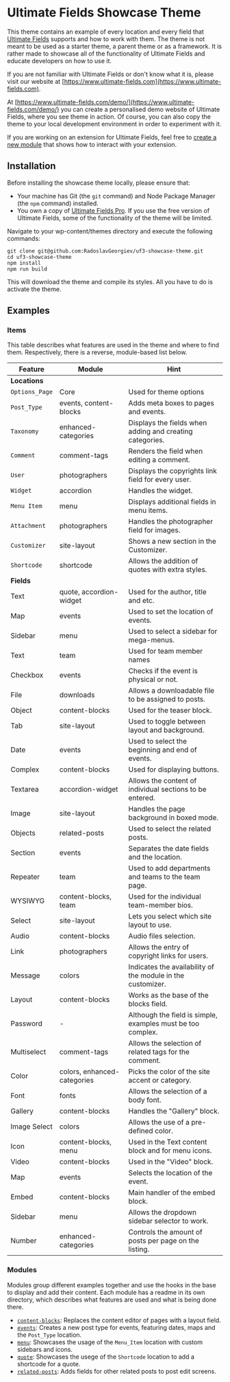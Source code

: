 # Ultimate Fields Showcase Theme

This theme contains an example of every location and every field that [Ultimate Fields](https://www.ultimate-fields.com/) supports and how to work with them. The theme is not meant to be used as a starter theme, a parent theme or as a framework. It is rather made to showcase all of the functionality of Ultimate Fields and educate developers on how to use it.

If you are not familiar with Ultimate Fields or don't know what it is, please visit our website at [https://www.ultimate-fields.com](https://www.ultimate-fields.com).

At [https://www.ultimate-fields.com/demo/](https://www.ultimate-fields.com/demo/) you can create a personalised demo website of Ultimate Fields, where you see theme in action. Of course, you can also copy the theme to your local development environment in order to experiment with it.

If you are working on an extension for Ultimate Fields, feel free to [create a new module](https://github.com/RadoslavGeorgiev/ultimate-fields-showcase-theme/tree/master/modules#creating-a-module) that shows how to interact with your extension.

## Installation

Before installing the showcase theme locally, please ensure that:

- Your machine has Git (the `git` command) and Node Package Manager (the `npm` command) installed.
- You own a copy of [Ultimate Fields Pro](https://www.ultimate-fields.com/pro). If you use the free version of Ultimate Fields, some of the functionality of the theme will be limited.

Navigate to your wp-content/themes directory and execute the following commands:

```shell
git clone git@github.com:RadoslavGeorgiev/uf3-showcase-theme.git
cd uf3-showcase-theme
npm install
npm run build
```
This will download the theme and compile its styles. All you have to do is activate the theme.

## Examples

### Items
This table describes what features are used in the theme and where to find them. Respectively, there is a reverse, module-based list below.

| Feature          | Module                  | Hint                                             |
|------------------|-------------------------|--------------------------------------------------|
| __Locations__    |                         |                                                  |
| `Options_Page`   | Core                    | Used for theme options                           |
| `Post_Type`      | events, content-blocks  | Adds meta boxes to pages and events.             |
| `Taxonomy`       | enhanced-categories     | Displays the fields when adding and creating categories. |
| `Comment`        | comment-tags            | Renders the field when editing a comment.        |
| `User`           | photographers           | Displays the copyrights link field for every user. |
| `Widget`         | accordion               | Handles the widget.                              |
| `Menu Item`      | menu                    | Displays additional fields in menu items.        |
| `Attachment`     | photographers           | Handles the photographer field for images.       |
| `Customizer`     | site-layout             | Shows a new section in the Customizer.           |
| `Shortcode`      | shortcode               | Allows the addition of quotes with extra styles. |
| __Fields__       |                         |                                                  |
| Text             | quote, accordion-widget | Used for the author, title and etc.              |
| Map              | events                  | Used to set the location of events.              |
| Sidebar          | menu                    | Used to select a sidebar for mega-menus.         |
| Text             | team                    | Used for team member names                       |
| Checkbox         | events                  | Checks if the event is physical or not.          |
| File             | downloads               | Allows a downloadable file to be assigned to posts. |
| Object           | content-blocks          | Used for the teaser block.                          |
| Tab              | site-layout             | Used to toggle between layout and background.    |
| Date             | events                  | Used to select the beginning and end of events.  |
| Complex          | content-blocks          | Used for displaying buttons.                     |
| Textarea         | accordion-widget        | Allows the content of individual sections to be entered. |
| Image            | site-layout             | Handles the page background in boxed mode.       |
| Objects          | related-posts           | Used to select the related posts.                |
| Section          | events                  | Separates the date fields and the location.      |
| Repeater         | team                    | Used to add departments and teams to the team page. |
| WYSIWYG          | content-blocks, team    | Used for the individual team-member bios.        |
| Select           | site-layout             | Lets you select which site layout to use.        |
| Audio            | content-blocks          | Audio files selection.                           |
| Link             | photographers           | Allows the entry of copyright links for users.   |
| Message          | colors                  | Indicates the availability of the module in the customizer. |
| Layout           | content-blocks          | Works as the base of the blocks field.           |
| Password         | -                       | Although the field is simple, examples must be too complex. |
| Multiselect      | comment-tags            | Allows the selection of related tags for the comment. |
| Color            | colors, enhanced-categories | Picks the color of the site accent or category. |
| Font             | fonts                   | Allows the selection of a body font.             |
| Gallery          | content-blocks          | Handles the "Gallery" block.                     |
| Image Select     | colors                  | Allows the use of a pre-defined color.           |
| Icon             | content-blocks, menu    | Used in the Text content block and for menu icons. |
| Video            | content-blocks          | Used in the "Video" block.                       |
| Map              | events                  | Selects the location of the event.               |
| Embed            | content-blocks          | Main handler of the embed block.                 |
| Sidebar          | menu                    | Allows the dropdown sidebar selector to work.    |
| Number           | enhanced-categories     | Controls the amount of posts per page on the listing. |

### Modules
Modules group different examples together and use the hooks in the base to display and add their content. Each module has a readme in its own directory, which describes what features are used and what is being done there.

- [`content-blocks`](modules/content-blocks): Replaces the content editor of pages with a layout field.
- [`events`](modules/events/): Creates a new post type for events, featuring dates, maps and the `Post_Type` location.
- [`menu`](modules/menu/): Showcases the usage of the `Menu_Item` location with custom sidebars and icons.
- [`quote`](modules/quote/): Showcases the usege of the `Shortcode` location to add a shortcode for a quote.
- [`related-posts`](modules/related-posts/): Adds fields for other related posts to post edit screens.
